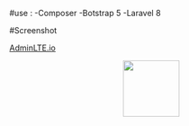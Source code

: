  <title>CMS-SoloNet</title>
 
 #use :
  -Composer
  -Botstrap 5
  -Laravel 8
  
  
  
  
  
  
  #Screenshot
  <link href="{{url('style/css/styles.css')}}" rel="stylesheet" />
  
   <a href="https://adminlte.io">AdminLTE.io</a>
  
  <td><center><img width="100px" src="{{ url('pict/'.$data->gambar) }}"></center></td>
  
   <a href="https://bootstrapmade.com/">
  
   
   
